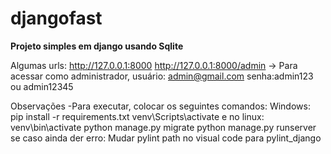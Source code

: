 # djangofast
<strong>Projeto simples em django  usando Sqlite</strong>

Algumas urls:
http://127.0.0.1:8000
http://127.0.0.1:8000/admin                 -> Para acessar como administrador, usuário: admin@gmail.com senha:admin123 ou admin12345

Observações -Para executar, colocar os seguintes comandos:
Windows:
pip install -r requirements.txt
venv\Scripts\activate e no linux: venv\bin\activate
python manage.py migrate
python manage.py runserver
se caso ainda der erro:
Mudar pylint path no visual code para pylint_django



